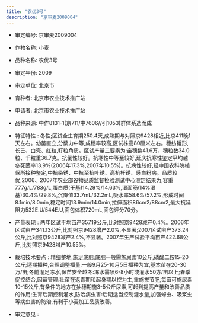 ```yaml
---
title: "农优3号"
description: "京审麦2009004"
---
```

* 审定编号:  京审麦2009004

*  作物名称:  小麦

*  品种名称:  农优3号

*  审定年份:  2009

*  审定单位:  北京市

* 育种者:  北京市农业技术推广站

*  申请者:  北京市农业技术推广站

*  品种来源:  中作8131-1(京711/中7606//引1053)群体系选而成

*  特征特性 : 
冬性;区试全生育期250.4天,成熟期与对照京9428相近,比京411晚1天左右。幼苗直立,分蘖力中等,成穗率较高,区试株高80厘米左右。穗纺锤形,长芒、白壳、红粒,籽粒角质。区试产量三要素为:亩穗数41.6万、穗粒数34.0粒、千粒重36.7克。抗倒性较好。抗寒性中等至较好,延庆抗寒性鉴定平均越冬死茎率13.9%(2006年17.3%,2007年10.5%)。抗病性较好,经中国农科院植保所接种鉴定,中抗条锈、中抗至抗叶锈、高抗杆锈、感白粉病。品质较优,2006、2007年农业部谷物品质监督检验测试中心测定结果为,容重777g/L/783g/L,蛋白质(干基)14.29%/14.63%,湿面筋(14%湿基)30.4%/29.8%,沉降值33.7mL/32.2mL,吸水率58.6%/57.2%,形成时间8.1min/8.0min,稳定时间13.9min/14.0min,拉伸面积86cm2/88cm2,最大抗延阻力532E.U/544E.U,面包体积720mL,面包评分70分。
 
*  产量表现 : 
两年区试平均亩产357.19公斤,比对照京9428减产0.4%。2006年区试亩产341.13公斤,比对照京9428增产2.0%,不显著;2007区试亩产373.24公斤,比对照京9428减产2.4%,不显著。2007年生产试验平均亩产422.68公斤,比对照京9428增产10.55%。

*  栽培技术要点 : 
精细整地,施足底肥;底肥一般需施尿素10公斤,磷酸二铵15-20公斤;适期播种,合理调整播量:一般9月25-10月5日播种为宜,基本苗在20-30万/亩;冬前灌足冻水,保苗安全越冬:冻水需喷6-8小时或灌水50方/亩以上;春季促控结合,因苗管理:壮苗在返青期和起身期以控为主,重施拔节肥,每亩可施尿素10-15公斤,有条件的地方在抽穗期施3-5公斤尿素,可起到提高产量和改善品质的作用;生育后期控制灌水,防治病虫害:后期适当控制灌水量,加强蚜虫、吸浆虫等病虫害的防治,有利于小麦加工品质改善。

*  审定意见 : 

